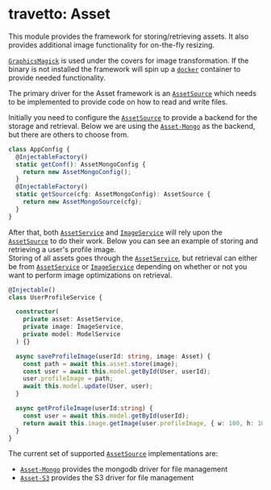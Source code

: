 travetto: Asset
===

This module provides the framework for storing/retrieving assets. It also provides additional image functionality for on-the-fly resizing. 

[`GraphicsMagick`](http://www.graphicsmagick.org) is used under the covers for image transformation.  If the binary is not installed the framework will spin up a [`docker`](https://www.docker.com/community-edition) container to provide needed functionality.

The primary driver for the Asset framework is an [`AssetSource`](./src/service/source.ts) which needs to be implemented to provide code on how to read and write files.  

Initially you need to configure the [`AssetSource`](./src/service/source.ts) to provide a backend for the storage and retrieval. Below we are using the [`Asset-Mongo`](https://github.com/travetto/travetto/tree/master/module/asset-mongo) as the backend, but there are others to choose from.

```typescript
class AppConfig {
  @InjectableFactory()
  static getConf(): AssetMongoConfig {
    return new AssetMongoConfig();
  }
  @InjectableFactory()
  static getSource(cfg: AssetMongoConfig): AssetSource {
    return new AssetMongoSource(cfg);
  }
}
```

After that, both [`AssetService`](./src/service/asset.ts) and [`ImageService`](./src/service/image.ts) will rely upon the [`AssetSource`](./src/service/source.ts) to do their work.  Below you can see an example of storing and retrieving a user's profile image.  
Storing of all assets goes through the [`AssetService`](./src/service/asset.ts), but retrieval can either be from [`AssetService`](./src/service/asset.ts) or [`ImageService`](./src/service/image.ts) depending on whether or not you want to perform image optimizations on retrieval.

```typescript
@Injectable()
class UserProfileService {

  constructor(
    private asset: AssetService, 
    private image: ImageService,
    private model: ModelService
  ) {}

  async saveProfileImage(userId: string, image: Asset) {
    const path = await this.asset.store(image);
    const user = await this.model.getById(User, userId);
    user.profileImage = path;
    await this.model.update(User, user);
  }

  async getProfileImage(userId:string) {
    const user = await this.model.getById(userId);
    return await this.image.getImage(user.profileImage, { w: 100, h: 100 });
  }
}
```

The current set of supported [`AssetSource`](./src/service/source.ts) implementations are:

- [`Asset-Mongo`](https://github.com/travetto/travetto/tree/master/module/asset-mongo#readme) provides the mongodb driver for file management
- [`Asset-S3`](https://github.com/travetto/travetto/tree/master/module/asset-s3#readme) provides the S3 driver for file management


